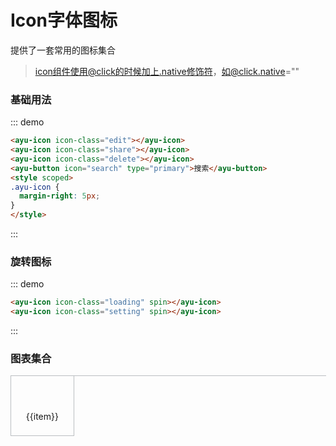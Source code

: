 # Icon字体图标
提供了一套常用的图标集合
> icon组件使用@click的时候加上.native修饰符，如@click.native=""

### 基础用法
::: demo
``` html
<ayu-icon icon-class="edit"></ayu-icon>
<ayu-icon icon-class="share"></ayu-icon>
<ayu-icon icon-class="delete"></ayu-icon>
<ayu-button icon="search" type="primary">搜索</ayu-button>
<style scoped>
.ayu-icon {
  margin-right: 5px;
}
</style>
```
:::

### 旋转图标
::: demo
``` html
<ayu-icon icon-class="loading" spin></ayu-icon>
<ayu-icon icon-class="setting" spin></ayu-icon>
```
:::

### 图表集合
<ul class="icon-list">
  <li v-for="item in iconName">
    <span class="icon"><ayu-icon :icon-class="item"></ayu-icon></span>
    <span>{{item}}</span>
  </li>
</ul>
<script>
export default {
  data() {
    return {
      iconName: ['info', 'error', 'success', 'warning', 'question', 'back', 'left', 'down', 'right', 'up', 'caret-left', 'caret-right', 'd-arrow-left', 'd-arrow-right', 'minus', 'plus', 'remove', 'circle-plus', 'remove-circle-outline', 'plus-circle-outline', 'close', 'check', 'circle-close', 'circle-check', 'circle-close-outline', 'circle-check-outline', 'Zoomout', 'ZoomIn', 'd-caret', 'sort', 'bx-sort-up', 'bx-sort-down', 'tickets', 'document', 'goods', 'soldout', 'news', 'message', 'date', 'printer', 'time', 'bell', 'mobile-phone', 'service', 'view','menu', 'more', 'more-outline', 'star-on', 'star-off', 'location', 'location1', 'phone', 'picture', 'delete', 'search', 'edit', 'drag', 'refresh', 'share', 'setting', 'upload', 'upload1', 'download', 'loading']
    }
  }
}
</script>

<style scoped>
  ul {
    display: flex;
    flex-wrap: wrap;
    width: 100%;
    margin: 0;
    padding: 0;
    border-left: 1px solid #babec1;
    border-top: 1px solid #babec1; 
  }
  li {
    display: block;
    flex: 0 0 20%;
    display: flex;
    flex-direction: column;
    line-height: 60px;
    box-sizing: border-box;
    text-align: center;
    border: 1px solid #babec1;
    border-left: 0;
    border-top: 0;
  }
  .icon {
    display: block;
    height: 35px;
    font-size: 35px;
  }
</style>
